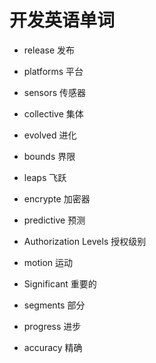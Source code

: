 # 开发英语单词

- release 发布
- platforms 平台
- sensors 传感器
- collective 集体
- evolved 进化

- bounds 界限
- leaps 飞跃
- encrypte 加密器
- predictive 预测
- Authorization Levels 授权级别
- motion 运动
- Significant 重要的
- segments 部分
- progress 进步
- accuracy 精确
